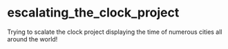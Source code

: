 # escalating_the_clock_project

Trying to scalate the clock project displaying the time of numerous cities all around the world!
